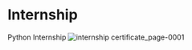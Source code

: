 # Internship
Python Internship
![internship certificate_page-0001](https://user-images.githubusercontent.com/99091666/192132568-36f8cee9-cf36-4be8-a07e-33c3f1818817.jpg)
